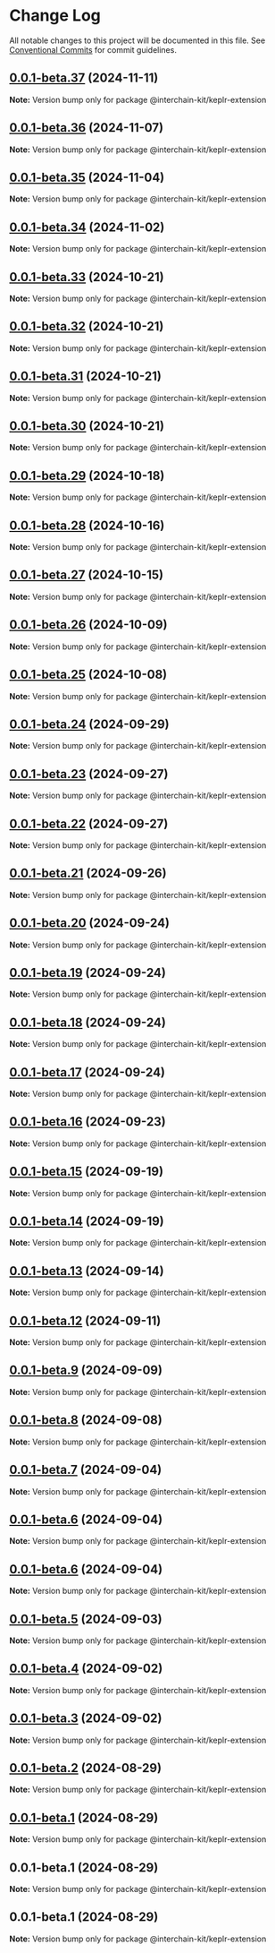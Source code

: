# Change Log

All notable changes to this project will be documented in this file.
See [Conventional Commits](https://conventionalcommits.org) for commit guidelines.

## [0.0.1-beta.37](https://github.com/interchain-kit/interchain-kit/compare/@interchain-kit/keplr-extension@0.0.1-beta.36...@interchain-kit/keplr-extension@0.0.1-beta.37) (2024-11-11)

**Note:** Version bump only for package @interchain-kit/keplr-extension

## [0.0.1-beta.36](https://github.com/interchain-kit/interchain-kit/compare/@interchain-kit/keplr-extension@0.0.1-beta.35...@interchain-kit/keplr-extension@0.0.1-beta.36) (2024-11-07)

**Note:** Version bump only for package @interchain-kit/keplr-extension

## [0.0.1-beta.35](https://github.com/interchain-kit/interchain-kit/compare/@interchain-kit/keplr-extension@0.0.1-beta.34...@interchain-kit/keplr-extension@0.0.1-beta.35) (2024-11-04)

**Note:** Version bump only for package @interchain-kit/keplr-extension

## [0.0.1-beta.34](https://github.com/interchain-kit/interchain-kit/compare/@interchain-kit/keplr-extension@0.0.1-beta.33...@interchain-kit/keplr-extension@0.0.1-beta.34) (2024-11-02)

**Note:** Version bump only for package @interchain-kit/keplr-extension

## [0.0.1-beta.33](https://github.com/interchain-kit/interchain-kit/compare/@interchain-kit/keplr-extension@0.0.1-beta.32...@interchain-kit/keplr-extension@0.0.1-beta.33) (2024-10-21)

**Note:** Version bump only for package @interchain-kit/keplr-extension

## [0.0.1-beta.32](https://github.com/interchain-kit/interchain-kit/compare/@interchain-kit/keplr-extension@0.0.1-beta.31...@interchain-kit/keplr-extension@0.0.1-beta.32) (2024-10-21)

**Note:** Version bump only for package @interchain-kit/keplr-extension

## [0.0.1-beta.31](https://github.com/interchain-kit/interchain-kit/compare/@interchain-kit/keplr-extension@0.0.1-beta.30...@interchain-kit/keplr-extension@0.0.1-beta.31) (2024-10-21)

**Note:** Version bump only for package @interchain-kit/keplr-extension

## [0.0.1-beta.30](https://github.com/interchain-kit/interchain-kit/compare/@interchain-kit/keplr-extension@0.0.1-beta.29...@interchain-kit/keplr-extension@0.0.1-beta.30) (2024-10-21)

**Note:** Version bump only for package @interchain-kit/keplr-extension

## [0.0.1-beta.29](https://github.com/interchain-kit/interchain-kit/compare/@interchain-kit/keplr-extension@0.0.1-beta.28...@interchain-kit/keplr-extension@0.0.1-beta.29) (2024-10-18)

**Note:** Version bump only for package @interchain-kit/keplr-extension

## [0.0.1-beta.28](https://github.com/interchain-kit/interchain-kit/compare/@interchain-kit/keplr-extension@0.0.1-beta.27...@interchain-kit/keplr-extension@0.0.1-beta.28) (2024-10-16)

**Note:** Version bump only for package @interchain-kit/keplr-extension

## [0.0.1-beta.27](https://github.com/interchain-kit/interchain-kit/compare/@interchain-kit/keplr-extension@0.0.1-beta.26...@interchain-kit/keplr-extension@0.0.1-beta.27) (2024-10-15)

**Note:** Version bump only for package @interchain-kit/keplr-extension

## [0.0.1-beta.26](https://github.com/interchain-kit/interchain-kit/compare/@interchain-kit/keplr-extension@0.0.1-beta.25...@interchain-kit/keplr-extension@0.0.1-beta.26) (2024-10-09)

**Note:** Version bump only for package @interchain-kit/keplr-extension

## [0.0.1-beta.25](https://github.com/interchain-kit/interchain-kit/compare/@interchain-kit/keplr-extension@0.0.1-beta.24...@interchain-kit/keplr-extension@0.0.1-beta.25) (2024-10-08)

**Note:** Version bump only for package @interchain-kit/keplr-extension

## [0.0.1-beta.24](https://github.com/interchain-kit/interchain-kit/compare/@interchain-kit/keplr-extension@0.0.1-beta.23...@interchain-kit/keplr-extension@0.0.1-beta.24) (2024-09-29)

**Note:** Version bump only for package @interchain-kit/keplr-extension

## [0.0.1-beta.23](https://github.com/interchain-kit/interchain-kit/compare/@interchain-kit/keplr-extension@0.0.1-beta.22...@interchain-kit/keplr-extension@0.0.1-beta.23) (2024-09-27)

**Note:** Version bump only for package @interchain-kit/keplr-extension

## [0.0.1-beta.22](https://github.com/interchain-kit/interchain-kit/compare/@interchain-kit/keplr-extension@0.0.1-beta.21...@interchain-kit/keplr-extension@0.0.1-beta.22) (2024-09-27)

**Note:** Version bump only for package @interchain-kit/keplr-extension

## [0.0.1-beta.21](https://github.com/interchain-kit/interchain-kit/compare/@interchain-kit/keplr-extension@0.0.1-beta.20...@interchain-kit/keplr-extension@0.0.1-beta.21) (2024-09-26)

**Note:** Version bump only for package @interchain-kit/keplr-extension

## [0.0.1-beta.20](https://github.com/interchain-kit/interchain-kit/compare/@interchain-kit/keplr-extension@0.0.1-beta.19...@interchain-kit/keplr-extension@0.0.1-beta.20) (2024-09-24)

**Note:** Version bump only for package @interchain-kit/keplr-extension

## [0.0.1-beta.19](https://github.com/interchain-kit/interchain-kit/compare/@interchain-kit/keplr-extension@0.0.1-beta.18...@interchain-kit/keplr-extension@0.0.1-beta.19) (2024-09-24)

**Note:** Version bump only for package @interchain-kit/keplr-extension

## [0.0.1-beta.18](https://github.com/interchain-kit/interchain-kit/compare/@interchain-kit/keplr-extension@0.0.1-beta.17...@interchain-kit/keplr-extension@0.0.1-beta.18) (2024-09-24)

**Note:** Version bump only for package @interchain-kit/keplr-extension

## [0.0.1-beta.17](https://github.com/interchain-kit/interchain-kit/compare/@interchain-kit/keplr-extension@0.0.1-beta.16...@interchain-kit/keplr-extension@0.0.1-beta.17) (2024-09-24)

**Note:** Version bump only for package @interchain-kit/keplr-extension

## [0.0.1-beta.16](https://github.com/interchain-kit/interchain-kit/compare/@interchain-kit/keplr-extension@0.0.1-beta.15...@interchain-kit/keplr-extension@0.0.1-beta.16) (2024-09-23)

**Note:** Version bump only for package @interchain-kit/keplr-extension

## [0.0.1-beta.15](https://github.com/interchain-kit/interchain-kit/compare/@interchain-kit/keplr-extension@0.0.1-beta.14...@interchain-kit/keplr-extension@0.0.1-beta.15) (2024-09-19)

**Note:** Version bump only for package @interchain-kit/keplr-extension

## [0.0.1-beta.14](https://github.com/interchain-kit/interchain-kit/compare/@interchain-kit/keplr-extension@0.0.1-beta.13...@interchain-kit/keplr-extension@0.0.1-beta.14) (2024-09-19)

**Note:** Version bump only for package @interchain-kit/keplr-extension

## [0.0.1-beta.13](https://github.com/interchain-kit/interchain-kit/compare/@interchain-kit/keplr-extension@0.0.1-beta.12...@interchain-kit/keplr-extension@0.0.1-beta.13) (2024-09-14)

**Note:** Version bump only for package @interchain-kit/keplr-extension

## [0.0.1-beta.12](https://github.com/interchain-kit/interchain-kit/compare/@interchain-kit/keplr-extension@0.0.1-beta.9...@interchain-kit/keplr-extension@0.0.1-beta.12) (2024-09-11)

**Note:** Version bump only for package @interchain-kit/keplr-extension

## [0.0.1-beta.9](https://github.com/interchain-kit/interchain-kit/compare/@interchain-kit/keplr-extension@0.0.1-beta.8...@interchain-kit/keplr-extension@0.0.1-beta.9) (2024-09-09)

**Note:** Version bump only for package @interchain-kit/keplr-extension

## [0.0.1-beta.8](https://github.com/interchain-kit/interchain-kit/compare/@interchain-kit/keplr-extension@0.0.1-beta.7...@interchain-kit/keplr-extension@0.0.1-beta.8) (2024-09-08)

**Note:** Version bump only for package @interchain-kit/keplr-extension

## [0.0.1-beta.7](https://github.com/interchain-kit/interchain-kit/compare/@interchain-kit/keplr-extension@0.0.1-beta.6...@interchain-kit/keplr-extension@0.0.1-beta.7) (2024-09-04)

**Note:** Version bump only for package @interchain-kit/keplr-extension

## [0.0.1-beta.6](https://github.com/interchain-kit/interchain-kit/compare/@interchain-kit/keplr-extension@0.0.1-beta.6...@interchain-kit/keplr-extension@0.0.1-beta.6) (2024-09-04)

**Note:** Version bump only for package @interchain-kit/keplr-extension

## [0.0.1-beta.6](https://github.com/interchain-kit/interchain-kit/compare/@interchain-kit/keplr-extension@0.0.1-beta.5...@interchain-kit/keplr-extension@0.0.1-beta.6) (2024-09-04)

**Note:** Version bump only for package @interchain-kit/keplr-extension

## [0.0.1-beta.5](https://github.com/interchain-kit/interchain-kit/compare/@interchain-kit/keplr-extension@0.0.1-beta.4...@interchain-kit/keplr-extension@0.0.1-beta.5) (2024-09-03)

**Note:** Version bump only for package @interchain-kit/keplr-extension

## [0.0.1-beta.4](https://github.com/interchain-kit/interchain-kit/compare/@interchain-kit/keplr-extension@0.0.1-beta.2...@interchain-kit/keplr-extension@0.0.1-beta.4) (2024-09-02)

**Note:** Version bump only for package @interchain-kit/keplr-extension

## [0.0.1-beta.3](https://github.com/interchain-kit/interchain-kit/compare/@interchain-kit/keplr-extension@0.0.1-beta.2...@interchain-kit/keplr-extension@0.0.1-beta.3) (2024-09-02)

**Note:** Version bump only for package @interchain-kit/keplr-extension

## [0.0.1-beta.2](https://github.com/interchain-kit/interchain-kit/compare/@interchain-kit/keplr-extension@0.0.1-beta.1...@interchain-kit/keplr-extension@0.0.1-beta.2) (2024-08-29)

**Note:** Version bump only for package @interchain-kit/keplr-extension

## [0.0.1-beta.1](https://github.com/interchain-kit/interchain-kit/compare/@interchain-kit/keplr-extension@0.0.1-beta.1...@interchain-kit/keplr-extension@0.0.1-beta.1) (2024-08-29)

**Note:** Version bump only for package @interchain-kit/keplr-extension

## 0.0.1-beta.1 (2024-08-29)

**Note:** Version bump only for package @interchain-kit/keplr-extension

## 0.0.1-beta.1 (2024-08-29)

**Note:** Version bump only for package @interchain-kit/keplr-extension
